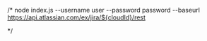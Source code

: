 /*
node index.js --username user --password password --baseurl https://api.atlassian.com/ex/jira/${cloudId}/rest

*/